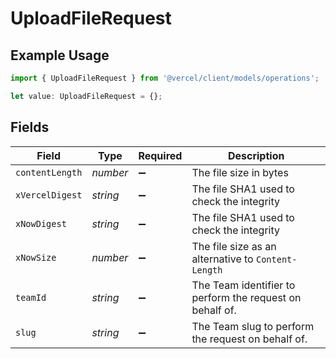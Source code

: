 # UploadFileRequest

## Example Usage

```typescript
import { UploadFileRequest } from '@vercel/client/models/operations';

let value: UploadFileRequest = {};
```

## Fields

| Field           | Type     | Required           | Description                                              |
| --------------- | -------- | ------------------ | -------------------------------------------------------- |
| `contentLength` | _number_ | :heavy_minus_sign: | The file size in bytes                                   |
| `xVercelDigest` | _string_ | :heavy_minus_sign: | The file SHA1 used to check the integrity                |
| `xNowDigest`    | _string_ | :heavy_minus_sign: | The file SHA1 used to check the integrity                |
| `xNowSize`      | _number_ | :heavy_minus_sign: | The file size as an alternative to `Content-Length`      |
| `teamId`        | _string_ | :heavy_minus_sign: | The Team identifier to perform the request on behalf of. |
| `slug`          | _string_ | :heavy_minus_sign: | The Team slug to perform the request on behalf of.       |
